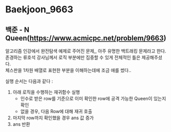 # Baekjoon_9663
## 백준 - N Queen(https://www.acmicpc.net/problem/9663) 
알고리즘 인강에서 완전탐색 예제로 주어진 문제,, 아주 유명한 백트래킹 문제라고 한다.
존경하는 류호석 강사님께서 로직 부분에만 집중할 수 있게 전체적인 틀은 제공해주셨다.  
체스판을 1차원 배열로 표현한 부분을 이해하는데에 조금 애를 썼다..  

실행 순서는 다음과 같다 :
1. 아래 로직을 수행하는 재귀함수 실행
    * 인수로 받은 row를 기준으로 이미 확인한 row에 공격 가능한 Queen이 있는지 확인
    * 없을 경우, 다음 Row에 대해 재귀 호출 
2. 마지막 row까지 확인했을 경우 ans 값 증가
3. ans 반환
